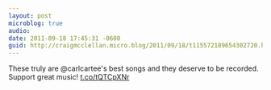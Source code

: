 ```yaml
---
layout: post
microblog: true
audio: 
date: 2011-09-18 17:45:31 -0600
guid: http://craigmcclellan.micro.blog/2011/09/18/t115572189654302720.html
---
```

These truly are @carlcartee's best songs and they deserve to be recorded. Support great music! [t.co/tQTCpXNr](http://t.co/tQTCpXNr)
